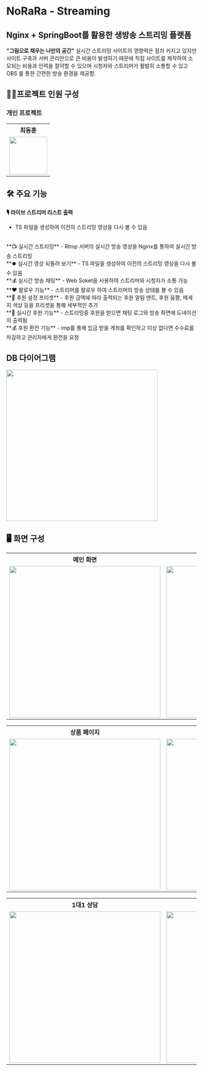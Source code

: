# NoRaRa - Streaming

## Nginx + SpringBoot를 활용한 생방송 스트리밍 플랫폼

**"그림으로 채우는 나만의 공간"**
실시간 스트리밍 사이트의 영향력은 점차 커지고 있지만 사이트 구축과
서버 관리만으로 큰 비용이 발생하기 때문에 직접 사이트를 제작하여
소모되는 비용과 인력을 절약할 수 있으며 시청자와 스트리머가
활발히 소통할 수 있고 OBS 를 통한 간편한 방송 환경을 제공함.


## 👨‍💻프로젝트 인원 구성

### 개인 프로젝트
<table>
  <tr>
    <th>최동훈</th>
  </tr>
  <tr>
    <td><img src="https://github.com/user-attachments/assets/66037df4-f7e3-433e-92a5-17b40556ae2f" width="100"></td>
  </tr>
</table>


## 🛠 주요 기능

**🎙️ 라이브 스트리머 리스트 출력**
 - TS 파일을 생성하여 이전의 스트리밍 영상을 다시 볼 수 있음
<br>
**📺 실시간 스트리밍**
 - Rtmp 서버의 실시간 방송 영상을 Nginx를 통하여 실시간 방송 스트리밍
<br>
**⏺️ 실시간 영상 되돌려 보기**
 - TS 파일을 생성하여 이전의 스트리밍 영상을 다시 볼 수 있음
 <br>
**💰 실시간 방송 채팅**
 - Web Soket을 사용하여 스트리머와 시청자가 소통 가능
 <br>
**♥️ 팔로우 기능**
 - 스트리머를 팔로우 하여 스트리머의 방송 상태를 볼 수 있음
<br>
**🔧 후원 설정 프리셋**
 - 후원 금액에 따라 출력되는 후원 알림 맨트, 후원 움짤, 메세지 색상 등을 프리셋을 통해 세부적인 추가
<br>   
**💸 실시간 후원 기능**
 - 스트리밍중 후원을 받으면 채팅 로그와 방송 화면에 도네이션이 출력됨
<br>
**💰 후원 환전 기능**
 - imp를 통해 입금 받을 계좌를 확인하고 이상 없다면 수수료를 차감하고 관리자에게 환전을 요청



## DB 다이어그램
<img src="https://github.com/user-attachments/assets/afd4478c-5bed-4b22-847e-ac9092aa1118" width="400">

## 🖥️ 화면 구성

<table>
  <tr>
    <th>메인 화면</th>
    <th>로그인 </th>
  </tr>
  <tr>
    <td><img src="https://github.com/user-attachments/assets/1279557b-64e0-4984-b4ce-d51a253e7268" width="400"></td>
    <td><img src="https://github.com/user-attachments/assets/3b2548e7-7e78-40b4-b2a0-9610937eb866" width="400"></td>
  </tr>
</table>

<table>
  <tr>
    <th>상품 페이지</th>
    <th>응찰 현황</th>
  </tr>
  <tr>
    <td><img src="https://github.com/user-attachments/assets/77fb4f2e-e8ab-4f03-baa2-654a74b00787" width="400"></td>
    <td><img src="https://github.com/user-attachments/assets/34196532-d271-4f1c-8941-b301c87a090e" width="400"></td>
  </tr>
</table>

<table>
  <tr>
    <th>1대1 상담</th>
    <th>캐시 잔액조회</th>
  </tr>
  <tr>
    <td><img src="https://github.com/user-attachments/assets/df7e9092-8b81-4e09-b2db-07498d1244f3" width="400"></td>
    <td><img src="https://github.com/user-attachments/assets/561b8f7b-d1ae-4a32-847e-e01aa09dbaeb" width="400"></td>
  </tr>
</table>





